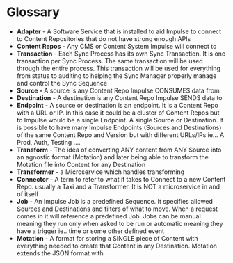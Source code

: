 # Glossary

* **Adapter** - A Software Service that is installed to aid Impulse to connect to Content Repositories that do not have strong enough APIs 
* **Content Repos** - Any CMS or Content System Impulse will connect to
* **Transaction** - Each Sync Process has its own Sync Transaction.  It is one transaction per Sync Process. The same transaction will be used through the entire process.  This transaction will be used for everything from status to auditing to helping the Sync Manager properly manage and control the Sync Sequence 
* **Source -** A source is any Content Repo Impulse CONSUMES data from
* **Destination** - A destination is any Content Repo Impulse SENDS data to
* **Endpoint** - A source or destination is an endpoint.  It is a Content Repo with a URL or IP. In this case it could be a cluster of Content Repos but to Impulse would be a single Endpoint. A single Source or Destination. It is possible to have many Impulse Endpoints \(Sources and Destinations\) of the same Content Repo and Version but with different URLs/IPs ie… A Prod, Auth, Testing ….
* **Transform** - The idea of converting ANY content from ANY Source into an agnostic format \(Motation\) and later being able to transform the Motation file into Content for any Destination 
* **Transformer** - a Microservice which handles transforming
* **Connector** - A term to refer to what it takes to Connect to a new Content Repo. usually a Taxi and a Transformer. It is NOT a microservice in and of itself
* **Job** - An Impulse Job is a predefined Sequence.  It specifies allowed Sources and Destinations and filters of what to move. When a request comes in it will reference a predefined Job.  Jobs can be manual meaning they run only when asked to be run or automatic meaning they have a trigger ie.. time or some other defined event
* **Motation** - A format for storing a SINGLE piece of Content with everything needed to create that Content in any Destination.  Motation extends the JSON format with  

